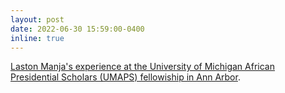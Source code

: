 ```yaml
---
layout: post
date: 2022-06-30 15:59:00-0400
inline: true
---
```


[Laston Manja's experience at the University of Michigan African Presidential Scholars (UMAPS) fellowiship in Ann Arbor](https://ii.umich.edu/asc/news-events/news/search-news/umaps-fellows-spotlight-apr7.html).
